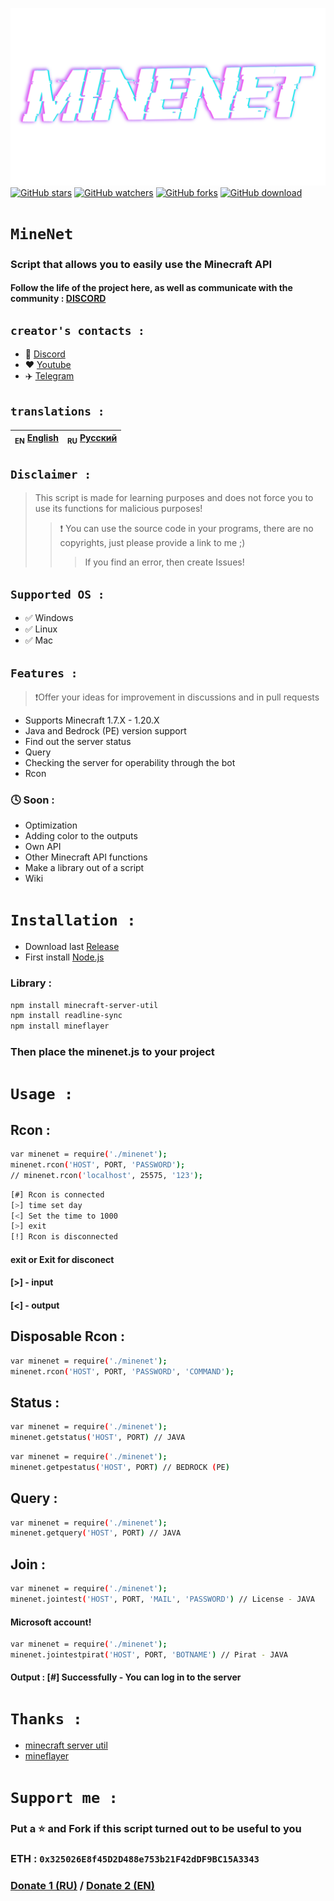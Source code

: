 ![Header](/IMG/1.png)
<a href="https://github.com/YTFort/MineNet/stargazers"><img src="https://badgen.net/github/stars/YTFort/MineNet" alt="GitHub stars"/></a>
<a href="https://github.com/YTFort/MineNet"><img src="https://badgen.net/github/watchers/YTFort/MineNet" alt="GitHub watchers"/></a>
<a href="https://github.com/YTFort/MineNet"><img src="https://badgen.net/github/forks/YTFort/MineNet" alt="GitHub forks"/></a>
<a href="https://github.com/YTFort/MineNet/releases"><img src="https://badgen.net/github/assets-dl/YTFort/MineNet" alt="GitHub download"/></a>

# `MineNet`
### Script that allows you to easily use the Minecraft API
#### Follow the life of the project here, as well as communicate with the community : [DISCORD](https://discord.gg/bjgpVAxgyE)

## `creator's contacts :`
- 👾 [Discord](https://discord.gg/bjgpVAxgyE)
- ❤️ [Youtube](https://youtube.com/c/fortcote)
- ✈️ [Telegram](https://t.me/FortcoteTG)

## `translations :`
| <sub>EN</sub> [English](README.md) | <sub>RU</sub> [Русский](README_RU.md) |
|-------------------------|----------------------------|

## `Disclaimer :`
> This script is made for learning purposes and does not force you to use its functions for malicious purposes!
>> ❗ You can use the source code in your programs, there are no copyrights, just please provide a link to me ;)
>>> If you find an error, then create Issues!

## `Supported OS :`

 * ✅ Windows
 * ✅ Linux
 * ✅ Mac

## `Features :`

> ❗Offer your ideas for improvement in discussions and in pull requests

 * Supports Minecraft 1.7.X - 1.20.X
 * Java and Bedrock (PE) version support
 * Find out the server status
 * Query
 * Checking the server for operability through the bot
 * Rcon
### 🕓 Soon :
 * Optimization
 * Adding color to the outputs
 * Own API
 * Other Minecraft API functions
 * Make a library out of a script
 * Wiki

# `Installation :`

 * Download last [Release](https://github.com/YTFort/MineNet/releases)
 * First install [Node.js](https://nodejs.dev)

### Library :
```bash
npm install minecraft-server-util
npm install readline-sync
npm install mineflayer
```

### Then place the **minenet.js** to your project

# `Usage :`

## Rcon :
```bash
var minenet = require('./minenet');
minenet.rcon('HOST', PORT, 'PASSWORD');
// minenet.rcon('localhost', 25575, '123');
```
```bash
[#] Rcon is connected
[>] time set day
[<] Set the time to 1000
[>] exit
[!] Rcon is disconnected
```

#### exit or Exit for disconect
#### [>] - input
#### [<] - output

## Disposable Rcon :
```bash
var minenet = require('./minenet');
minenet.rcon('HOST', PORT, 'PASSWORD', 'COMMAND');
```

## Status :
```bash
var minenet = require('./minenet');
minenet.getstatus('HOST', PORT) // JAVA
```
```bash
var minenet = require('./minenet');
minenet.getpestatus('HOST', PORT) // BEDROCK (PE)
```

## Query :
```bash
var minenet = require('./minenet');
minenet.getquery('HOST', PORT) // JAVA
```

## Join :
```bash
var minenet = require('./minenet');
minenet.jointest('HOST', PORT, 'MAIL', 'PASSWORD') // License - JAVA
```
#### Microsoft account!
```bash
var minenet = require('./minenet');
minenet.jointestpirat('HOST', PORT, 'BOTNAME') // Pirat - JAVA
```
#### Output : [#] Successfully - You can log in to the server


# `Thanks :`

- [minecraft server util](https://github.com/PassTheMayo/minecraft-server-util)
- [mineflayer](https://github.com/PrismarineJS/mineflayer)

# `Support me :`

### **Put a ⭐ and Fork if this script turned out to be useful to you**
### ETH : `0x325026E8f45D2D488e753b21F42dDF9BC15A3343`
### [Donate 1 (RU)](https://www.donationalerts.com/r/fortcotetm) / [Donate 2 (EN)](https://new.donatepay.ru/@924403)
